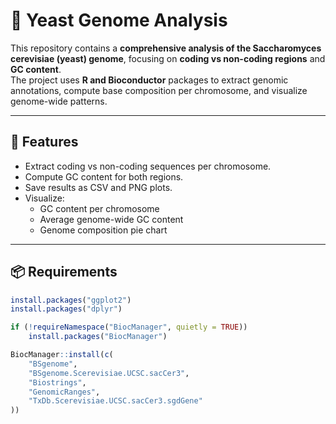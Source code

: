 # 🧬 Yeast Genome Analysis

This repository contains a **comprehensive analysis of the Saccharomyces cerevisiae (yeast) genome**, focusing on **coding vs non-coding regions** and **GC content**.  
The project uses **R and Bioconductor** packages to extract genomic annotations, compute base composition per chromosome, and visualize genome-wide patterns.

---

## 🚀 Features
- Extract coding vs non-coding sequences per chromosome.
- Compute GC content for both regions.
- Save results as CSV and PNG plots.
- Visualize:
  - GC content per chromosome
  - Average genome-wide GC content
  - Genome composition pie chart

---

## 📦 Requirements

```R
install.packages("ggplot2")
install.packages("dplyr")

if (!requireNamespace("BiocManager", quietly = TRUE))
    install.packages("BiocManager")

BiocManager::install(c(
    "BSgenome",
    "BSgenome.Scerevisiae.UCSC.sacCer3",
    "Biostrings",
    "GenomicRanges",
    "TxDb.Scerevisiae.UCSC.sacCer3.sgdGene"
))

